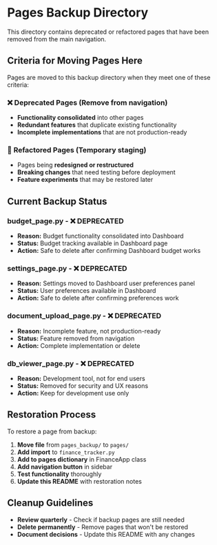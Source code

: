 # Pages Backup Directory

This directory contains deprecated or refactored pages that have been removed from the main navigation.

## Criteria for Moving Pages Here

Pages are moved to this backup directory when they meet one of these criteria:

### ❌ **Deprecated Pages** (Remove from navigation)
- **Functionality consolidated** into other pages
- **Redundant features** that duplicate existing functionality
- **Incomplete implementations** that are not production-ready

### 🔄 **Refactored Pages** (Temporary staging)
- Pages being **redesigned or restructured**
- **Breaking changes** that need testing before deployment
- **Feature experiments** that may be restored later

## Current Backup Status

### **budget_page.py** - ❌ DEPRECATED
- **Reason:** Budget functionality consolidated into Dashboard
- **Status:** Budget tracking available in Dashboard page
- **Action:** Safe to delete after confirming Dashboard budget works

### **settings_page.py** - ❌ DEPRECATED  
- **Reason:** Settings moved to Dashboard user preferences panel
- **Status:** User preferences available in Dashboard
- **Action:** Safe to delete after confirming preferences work

### **document_upload_page.py** - ❌ DEPRECATED
- **Reason:** Incomplete feature, not production-ready
- **Status:** Feature removed from navigation
- **Action:** Complete implementation or delete

### **db_viewer_page.py** - ❌ DEPRECATED
- **Reason:** Development tool, not for end users
- **Status:** Removed for security and UX reasons
- **Action:** Keep for development use only

## Restoration Process

To restore a page from backup:

1. **Move file** from `pages_backup/` to `pages/`
2. **Add import** to `finance_tracker.py`
3. **Add to pages dictionary** in FinanceApp class
4. **Add navigation button** in sidebar
5. **Test functionality** thoroughly
6. **Update this README** with restoration notes

## Cleanup Guidelines

- **Review quarterly** - Check if backup pages are still needed
- **Delete permanently** - Remove pages that won't be restored
- **Document decisions** - Update this README with any changes